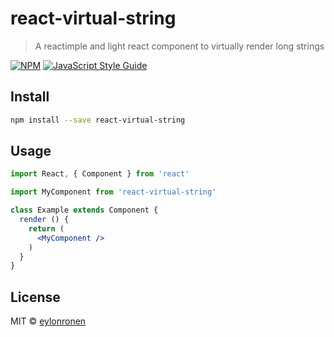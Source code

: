 # react-virtual-string

> A reactimple and light react component to virtually render long strings

[![NPM](https://img.shields.io/npm/v/react-virtual-string.svg)](https://www.npmjs.com/package/react-virtual-string) [![JavaScript Style Guide](https://img.shields.io/badge/code_style-standard-brightgreen.svg)](https://standardjs.com)

## Install

```bash
npm install --save react-virtual-string
```

## Usage

```jsx
import React, { Component } from 'react'

import MyComponent from 'react-virtual-string'

class Example extends Component {
  render () {
    return (
      <MyComponent />
    )
  }
}
```

## License

MIT © [eylonronen](https://github.com/eylonronen)
